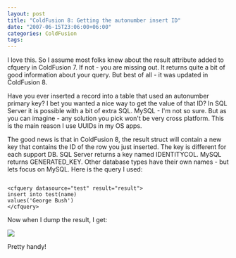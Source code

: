 ```yaml
---
layout: post
title: "ColdFusion 8: Getting the autonumber insert ID"
date: "2007-06-15T23:06:00+06:00"
categories: ColdFusion 
tags: 
---
```


I love this. So I assume most folks knew about the result attribute added to cfquery in ColdFusion 7. If not - you are missing out. It returns quite a bit of good information about your query. But best of all - it was updated in ColdFusion 8.
<!--more-->
Have you ever inserted a record into a table that used an autonumber primary key? I bet you wanted a nice way to get the value of that ID? In SQL Server it is possible with a bit of extra SQL. MySQL - I'm not so sure. But as you can imagine - any solution you pick won't be very cross platform. This is the main reason I use UUIDs in my OS apps.

The good news is that in ColdFusion 8, the result struct will contain a new key that contains the ID of the row you just inserted. The key is different for each support DB. SQL Server returns a key named IDENTITYCOL. MySQL returns GENERATED_KEY. Other database types have their own names - but lets focus on MySQL. Here is the query I used:

<code>
&lt;cfquery datasource="test" result="result"&gt;
insert into test(name)
values('George Bush')
&lt;/cfquery&gt;
</code>

Now when I dump the result, I get: 

<img src="https://static.raymondcamden.com/images//sqldump.png">

Pretty handy!